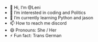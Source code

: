 - 👋 Hi, I’m @Leni
- 👀 I’m interested in coding and Politics
- 🌱 I’m currently learning Python and jason
- 📫 How to reach me discord 
- 😄 Pronouns: She / Her
- ⚡ Fun fact: Trans German 


<!---
Leni-HUB/Leni-HUB is a ✨ special ✨ repository because its `README.md` (this file) appears on your GitHub profile.
You can click the Preview link to take a look at your changes.
--->
